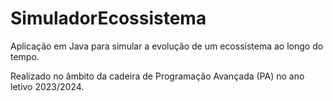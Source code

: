 # SimuladorEcossistema

Aplicação em Java para simular a evolução de um ecossistema ao longo do tempo.

Realizado no âmbito da cadeira de Programação Avançada (PA) no ano letivo 2023/2024.
